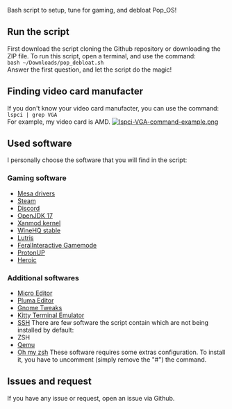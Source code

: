 Bash script to setup, tune for gaming, and debloat Pop_OS!
## Run the script
First download the script cloning the Github repository or downloading the ZIP file.
To run this script, open a terminal, and use the command: <br>
`bash ~/Downloads/pop_debloat.sh` <br>
Answer the first question, and let the script do the magic!
## Finding video card manufacter
If you don't know your video card manufacter, you can use the command: <br>
`lspci | grep VGA` <br>
For example, my video card is AMD.
[![lspci-VGA-command-example.png](https://i.postimg.cc/pdQgVdL1/lspci-VGA-command-example.png)](https://postimg.cc/DWZCBnsq)
## Used software
I personally choose the software that you will find in the script:
### Gaming software
- [Mesa drivers](https://gitlab.freedesktop.org/mesa)
- [Steam](https://store.steampowered.com)
- [Discord](https://discord.com)
- [OpenJDK 17](https://openjdk.java.net/projects/jdk/17)
- [Xanmod kernel](https://xanmod.org)
- [WineHQ stable](https://www.winehq.org)
- [Lutris](https://lutris.net)
- [FeralInteractive Gamemode](https://github.com/FeralInteractive/gamemode)
- [ProtonUP](https://github.com/AUNaseef/protonup)
- [Heroic](https://heroicgameslauncher.com)
### Additional softwares
- [Micro Editor](https://micro-editor.github.io)
- [Pluma Editor](https://wiki.mate-desktop.org/mate-desktop/applications/pluma)
- [Gnome Tweaks](https://wiki.gnome.org/Apps/Tweaks)
- [Kitty Terminal Emulator](https://github.com/kovidgoyal/kitty)
- [SSH](https://www.ssh.com/academy/ssh)
There are few software the script contain which are not being installed by default:
- ZSH
- [Qemu](https://www.qemu.org)
- [Oh my zsh](https://github.com/ohmyzsh/ohmyzsh)
These software requires some extras configuration. To install it, you have to uncomment (simply remove the "#") the command.
## Issues and request
If you have any issue or request, open an issue via Github.

